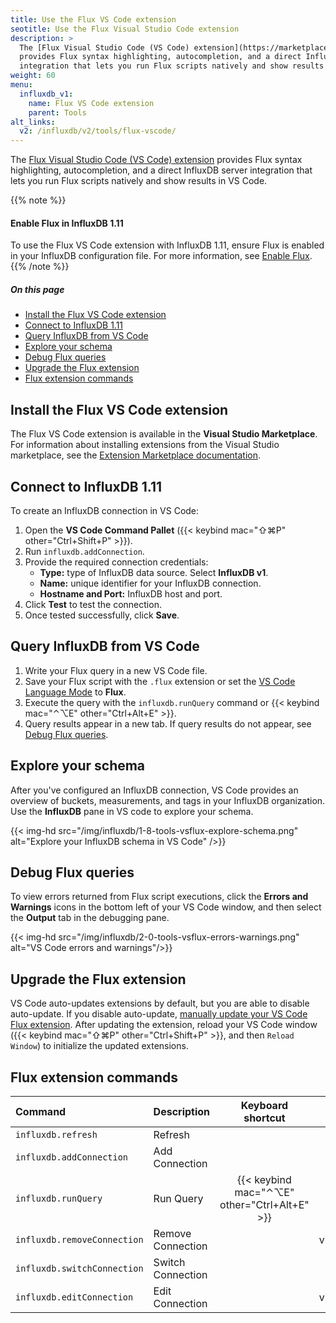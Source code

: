 ```yaml
---
title: Use the Flux VS Code extension
seotitle: Use the Flux Visual Studio Code extension
description: >
  The [Flux Visual Studio Code (VS Code) extension](https://marketplace.visualstudio.com/items?itemName=influxdata.flux)
  provides Flux syntax highlighting, autocompletion, and a direct InfluxDB OSS server
  integration that lets you run Flux scripts natively and show results in VS Code.
weight: 60
menu:
  influxdb_v1:
    name: Flux VS Code extension
    parent: Tools
alt_links:
  v2: /influxdb/v2/tools/flux-vscode/
---
```


The [Flux Visual Studio Code (VS Code) extension](https://marketplace.visualstudio.com/items?itemName=influxdata.flux)
provides Flux syntax highlighting, autocompletion, and a direct InfluxDB server
integration that lets you run Flux scripts natively and show results in VS Code.

{{% note %}}
#### Enable Flux in InfluxDB 1.11
To use the Flux VS Code extension with InfluxDB 1.11, ensure Flux is enabled in
your InfluxDB configuration file.
For more information, see [Enable Flux](/influxdb/v1/flux/installation/).
{{% /note %}}

##### On this page
- [Install the Flux VS Code extension](#install-the-flux-vs-code-extension)
- [Connect to InfluxDB 1.11](#connect-to-influxdb-111)
- [Query InfluxDB from VS Code](#query-influxdb-from-vs-code)
- [Explore your schema](#explore-your-schema)
- [Debug Flux queries](#debug-flux-queries)
- [Upgrade the Flux extension](#upgrade-the-flux-extension)
- [Flux extension commands](#flux-extension-commands)

## Install the Flux VS Code extension
The Flux VS Code extension is available in the **Visual Studio Marketplace**.
For information about installing extensions from the Visual Studio marketplace,
see the [Extension Marketplace documentation](https://code.visualstudio.com/docs/editor/extension-gallery).

## Connect to InfluxDB 1.11
To create an InfluxDB connection in VS Code:

1. Open the **VS Code Command Pallet** ({{< keybind mac="⇧⌘P" other="Ctrl+Shift+P" >}}).
2. Run `influxdb.addConnection`.
3. Provide the required connection credentials:
    - **Type:** type of InfluxDB data source. Select **InfluxDB v1**.
    - **Name:** unique identifier for your InfluxDB connection.
    - **Hostname and Port:** InfluxDB host and port.
4. Click **Test** to test the connection.
5. Once tested successfully, click **Save**.

## Query InfluxDB from VS Code
1. Write your Flux query in a new VS Code file.
2. Save your Flux script with the `.flux` extension or set the
   [VS Code Language Mode](https://code.visualstudio.com/docs/languages/overview#_changing-the-language-for-the-selected-file) to **Flux**.
3. Execute the query with the `influxdb.runQuery` command or {{< keybind mac="⌃⌥E" other="Ctrl+Alt+E" >}}.
4. Query results appear in a new tab. If query results do not appear, see [Debug Flux queries](#debug-flux-queries).

## Explore your schema
After you've configured an InfluxDB connection, VS Code provides an overview of buckets,
measurements, and tags in your InfluxDB organization.
Use the **InfluxDB** pane in VS code to explore your schema.

{{< img-hd src="/img/influxdb/1-8-tools-vsflux-explore-schema.png" alt="Explore your InfluxDB schema in VS Code" />}}

## Debug Flux queries
To view errors returned from Flux script executions, click the **Errors and Warnings**
icons in the bottom left of your VS Code window, and then select the **Output** tab in the debugging pane.

{{< img-hd src="/img/influxdb/2-0-tools-vsflux-errors-warnings.png" alt="VS Code errors and warnings"/>}}

## Upgrade the Flux extension
VS Code auto-updates extensions by default, but you are able to disable auto-update.
If you disable auto-update, [manually update your VS Code Flux extension](https://code.visualstudio.com/docs/editor/extension-gallery#_update-an-extension-manually).
After updating the extension, reload your VS Code window ({{< keybind mac="⇧⌘P" other="Ctrl+Shift+P" >}},
and then `Reload Window`) to initialize the updated extensions.

## Flux extension commands

| Command                     | Description       | Keyboard shortcut                            | Menu context      |
|:-------                     |:-----------       |:-----------------:                           | ------------:     |
| `influxdb.refresh`          | Refresh           |                                              |                   |
| `influxdb.addConnection`    | Add Connection    |                                              | view/title        |
| `influxdb.runQuery`         | Run Query         | {{< keybind mac="⌃⌥E" other="Ctrl+Alt+E" >}} | editor/context    |
| `influxdb.removeConnection` | Remove Connection |                                              | view/item/context |
| `influxdb.switchConnection` | Switch Connection |                                              |                   |
| `influxdb.editConnection`   | Edit Connection   |                                              | view/item/context |